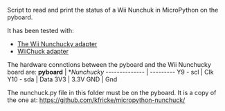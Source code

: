 Script to read and print the status of a Wii Nunchuk in MicroPython on 
the pyboard.

It has been tested with:
 * [The Wii Nunchucky adapter](https://www.adafruit.com/product/345)
 * [WiiChuck adapter](https://www.dfrobot.com/product-91.html)

The hardware connctions between the pyboard and the Wii Nunchucky board are:
**pyboard**    | **Nunchucky*
-------------- | ---------
Y9 - scl       | Clk
Y10 - sda      | Data
3V3            | 3.3V
GND            | Gnd

The nunchuck.py file in this folder must be on the pyboard. It is a copy of 
the one at:
  https://github.com/kfricke/micropython-nunchuck/